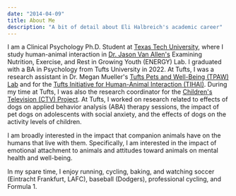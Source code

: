 ```yaml
---
date: "2014-04-09"
title: About Me
description: "A bit of detail about Eli Halbreich's academic career"
---
```


I am a Clinical Psychology Ph.D. Student at [Texas Tech University](https://www.ttu.edu/), where I study human-animal interaction in [Dr. Jason Van Allen's](https://www.depts.ttu.edu/psy/people/jvanallen/) Examining Nutrition, Exercise, and Rest in Growing Youth (ENERGY) Lab. I graduated with a BA in Psychology from Tufts University in 2022. At Tufts, I was a research assistant in Dr. Megan Mueller's [Tufts Pets and Well-Being (TPAW) Lab](https://sites.tufts.edu/tpawlab/) and for the [Tufts Initiative for Human-Animal Interaction (TIHAI)](https://hai.tufts.edu/). During my time at Tufts, I was also the research coordinator for the [Children's Television (CTV) Project](https://sites.tufts.edu/ctvresearch/). At Tufts, I worked on research related to effects of dogs on applied behavior analysis (ABA) therapy sessions, the impact of pet dogs on adolescents with social anxiety, and the effects of dogs on the activity levels of children.

I am broadly interested in the impact that companion animals have on the humans that live with them. Specifically, I am interested in the impact of emotional attachment to animals and attitudes toward animals on mental health and well-being.

In my spare time, I enjoy running, cycling, baking, and watching soccer (Eintracht Frankfurt, LAFC), baseball (Dodgers), professional cycling, and Formula 1.

